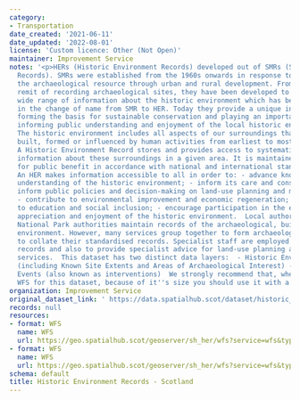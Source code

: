 ```yaml
---
category:
- Transportation
date_created: '2021-06-11'
date_updated: '2022-08-01'
license: 'Custom licence: Other (Not Open)'
maintainer: Improvement Service
notes: '<p>HERs (Historic Environment Records) developed out of SMRs (Sites and Monuments
  Records). SMRs were established from the 1960s onwards in response to the loss of
  the archaeological resource through urban and rural development. From their original
  remit of recording archaeological sites, they have been developed to encompass a
  wide range of information about the historic environment which has been reflected
  in the change of name from SMR to HER. Today they provide a unique information resource,
  forming the basis for sustainable conservation and playing an important role in
  informing public understanding and enjoyment of the local historic environment.
  The historic environment includes all aspects of our surroundings that have been
  built, formed or influenced by human activities from earliest to most recent times.
  A Historic Environment Record stores and provides access to systematically organised
  information about these surroundings in a given area. It is maintained and updated
  for public benefit in accordance with national and international standards and guidance.
  An HER makes information accessible to all in order to: - advance knowledge and
  understanding of the historic environment; - inform its care and conservation; -
  inform public policies and decision-making on land-use planning and management;
  - contribute to environmental improvement and economic regeneration; - contribute
  to education and social inclusion; - encourage participation in the exploration,
  appreciation and enjoyment of the historic environment.  Local authorities and most
  National Park authorities maintain records of the archaeological, built and natural
  environment. However, many services group together to form archaeological services
  to collate their standardised records. Specialist staff are employed to curate these
  records and also to provide specialist advice for land-use planning and public information
  services.  This dataset has two distinct data layers:  - Historic Environment Sites
  (including Known Site Extents and Areas of Archaeological Interest) - Historic Environment
  Events (also known as interventions)  We strongly recommend that, when using the
  WFS for this dataset, because of it''s size you should use it with a filter.</p>'
organization: Improvement Service
original_dataset_link: ' https://data.spatialhub.scot/dataset/historic_environment_records-is'
records: null
resources:
- format: WFS
  name: WFS
  url: https://geo.spatialhub.scot/geoserver/sh_her/wfs?service=wfs&typeName=sh_her:pub_herev
- format: WFS
  name: WFS
  url: https://geo.spatialhub.scot/geoserver/sh_her/wfs?service=wfs&typeName=sh_her:pub_herst
schema: default
title: Historic Environment Records - Scotland
---
```

